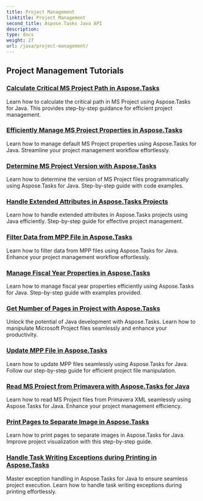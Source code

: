 ```yaml
---
title: Project Management
linktitle: Project Management
second_title: Aspose.Tasks Java API
description: 
type: docs
weight: 27
url: /java/project-management/
---
```


## Project Management Tutorials
### [Calculate Critical MS Project Path in Aspose.Tasks](./critical-path/)
Learn how to calculate the critical path in MS Project using Aspose.Tasks for Java. This provides step-by-step guidance for efficient project management.
### [Efficiently Manage MS Project Properties in Aspose.Tasks](./default-properties/)
Learn how to manage default MS Project properties using Aspose.Tasks for Java. Streamline your project management workflow effortlessly.
### [Determine MS Project Version with Aspose.Tasks](./determine-version/)
Learn how to determine the version of MS Project files programmatically using Aspose.Tasks for Java. Step-by-step guide with code examples.
### [Handle Extended Attributes in Aspose.Tasks Projects](./extended-attributes/)
Learn how to handle extended attributes in Aspose.Tasks projects using Java efficiently. Step-by-step guide for effective project management.
### [Filter Data from MPP File in Aspose.Tasks](./filter-data/)
Learn how to filter data from MPP files using Aspose.Tasks for Java. Enhance your project management workflow effortlessly.
### [Manage Fiscal Year Properties in Aspose.Tasks](./fiscal-year-properties/)
Learn how to manage fiscal year properties efficiently using Aspose.Tasks for Java. Step-by-step guide with examples provided.
### [Get Number of Pages in Project with Aspose.Tasks](./number-of-pages/)
Unlock the potential of Java development with Aspose.Tasks. Learn how to manipulate Microsoft Project files seamlessly and enhance your productivity.
### [Update MPP File in Aspose.Tasks](./update-mpp/)
Learn how to update MPP files seamlessly using Aspose.Tasks for Java. Follow our step-by-step guide for efficient project file manipulation.
### [Read MS Project from Primavera with Aspose.Tasks for Java](./read-primavera/)
Learn how to read MS Project files from Primavera XML seamlessly using Aspose.Tasks for Java. Enhance your project management efficiency.
### [Print Pages to Separate Image in Aspose.Tasks](./print-pages/)
Learn how to print pages to separate images in Aspose.Tasks for Java. Improve project visualization with this step-by-step guide.
### [Handle Task Writing Exceptions during Printing in Aspose.Tasks](./print-task-exceptions/)
Master exception handling in Aspose.Tasks for Java to ensure seamless project execution. Learn how to handle task writing exceptions during printing effortlessly.
